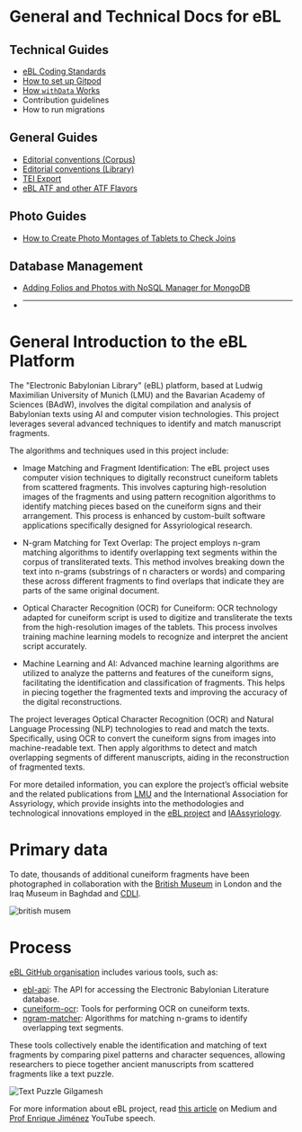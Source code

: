 # General and Technical Docs for eBL

## Technical Guides
- [eBL Coding Standards](guides/codingStandards.md)
- [How to set up Gitpod](gitpod-setup/setup.md)
- [How `withData` Works](guides/withData.md)
- Contribution guidelines
- How to run migrations

## General Guides
- [Editorial conventions (Corpus)](guides/editorialConventionsCorpus.md)
- [Editorial conventions (Library)](guides/editorialConventionsLibrary.md)
- [TEI Export](guides/teiExport.md)
- [eBL ATF and other ATF Flavors](guides/atfFlavors.md)

## Photo Guides
- [How to Create Photo Montages of Tablets to Check Joins](guides/photoMontagesJoins.md)

## Database Management
- [Adding Folios and Photos with NoSQL Manager for MongoDB](guides/addingFoliosAndPhotos.md)
- 
  -------------------------------------------------------------------------------------------------------
# General Introduction to the eBL Platform

The "Electronic Babylonian Library" (eBL) platform, based at Ludwig Maximilian University of Munich (LMU) and the Bavarian Academy of Sciences (BAdW), involves the digital compilation and analysis of Babylonian texts using AI and computer vision technologies. This project leverages several advanced techniques to identify and match manuscript fragments.

The algorithms and techniques used in this project include:

- Image Matching and Fragment Identification: The eBL project uses computer vision techniques to digitally reconstruct cuneiform tablets from scattered fragments. This involves capturing high-resolution images of the fragments and using pattern recognition algorithms to identify matching pieces based on the cuneiform signs and their arrangement. This process is enhanced by custom-built software applications specifically designed for Assyriological research.

- N-gram Matching for Text Overlap: The project employs n-gram matching algorithms to identify overlapping text segments within the corpus of transliterated texts. This method involves breaking down the text into n-grams (substrings of n characters or words) and comparing these across different fragments to find overlaps that indicate they are parts of the same original document.

- Optical Character Recognition (OCR) for Cuneiform: OCR technology adapted for cuneiform script is used to digitize and transliterate the texts from the high-resolution images of the tablets. This process involves training machine learning models to recognize and interpret the ancient script accurately.

- Machine Learning and AI: Advanced machine learning algorithms are utilized to analyze the patterns and features of the cuneiform signs, facilitating the identification and classification of fragments. This helps in piecing together the fragmented texts and improving the accuracy of the digital reconstructions.

The project leverages Optical Character Recognition (OCR) and Natural Language Processing (NLP) technologies to read and match the texts. Specifically, using OCR to convert the cuneiform signs from images into machine-readable text. Then apply algorithms to detect and match overlapping segments of different manuscripts, aiding in the reconstruction of fragmented texts.

For more detailed information, you can explore the project’s official website and the related publications from [LMU](https://www.lmu.de/en/newsroom/news-overview/news/playing-with-the-source-of-world-literature.html) and the International Association for Assyriology, which provide insights into the methodologies and technological innovations employed in the [eBL project](https://www.ebl.lmu.de/fragmentarium) and [IAAssyriology](https://iaassyriology.com/in-the-spotlight-the-electronic-babylonian-literature-project/).

# Primary data
To date, thousands of additional cuneiform fragments have been photographed in collaboration with the [British Museum](https://www.britishmuseum.org/collection) in London and the Iraq Museum in Baghdad and [CDLI](https://cdli.mpiwg-berlin.mpg.de/).



![british musem](https://github.com/Melanee-Melanee/eBL-generic-documentation/assets/74653444/470c76b2-5e1f-4134-9ce0-4ed2e3dc5808)



# Process

[eBL GitHub organisation](https://github.com/ElectronicBabylonianLiterature) includes various tools, such as:

- [ebl-api](https://github.com/ElectronicBabylonianLiterature/ebl-api): The API for accessing the Electronic Babylonian Literature database.
- [cuneiform-ocr](https://github.com/ElectronicBabylonianLiterature/cuneiform-ocr): Tools for performing OCR on cuneiform texts.
- [ngram-matcher](https://github.com/ElectronicBabylonianLiterature/ngram-matcher): Algorithms for matching n-grams to identify overlapping text segments.

These tools collectively enable the identification and matching of text fragments by comparing pixel patterns and character sequences, allowing researchers to piece together ancient manuscripts from scattered fragments like a text puzzle.




![Text Puzzle Gilgamesh](https://github.com/Melanee-Melanee/eBL-generic-documentation/assets/74653444/0080cdbe-ee4e-4b91-97b1-79bdef4136e6)

For more information about eBL project, read [this article](https://levelup.gitconnected.com/the-electronic-babylonian-library-ebl-gilgamesh-project-f883e0ff068f) on Medium and [Prof Enrique Jiménez](https://www.youtube.com/watch?v=4QS9oCNUcRY) YouTube speech. 
  
